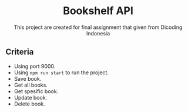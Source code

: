<div align="center">
  <h1>Bookshelf API</h1>
  <p>This project are created for final assignment that given from Dicoding Indonesia</p>
</div>

## Criteria

- Using port 9000.
- Using `npm run start` to run the project.
- Save book.
- Get all books.
- Get spesific book.
- Update book.
- Delete book.
